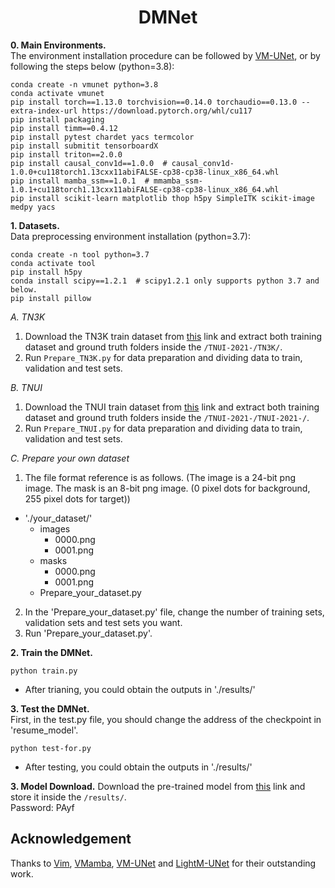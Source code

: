 <div align="center">
<h1>DMNet </h1>
</div>


**0. Main Environments.** </br>
The environment installation procedure can be followed by [VM-UNet](https://github.com/JCruan519/VM-UNet), or by following the steps below (python=3.8):</br>
```
conda create -n vmunet python=3.8
conda activate vmunet
pip install torch==1.13.0 torchvision==0.14.0 torchaudio==0.13.0 --extra-index-url https://download.pytorch.org/whl/cu117
pip install packaging
pip install timm==0.4.12
pip install pytest chardet yacs termcolor
pip install submitit tensorboardX
pip install triton==2.0.0
pip install causal_conv1d==1.0.0  # causal_conv1d-1.0.0+cu118torch1.13cxx11abiFALSE-cp38-cp38-linux_x86_64.whl
pip install mamba_ssm==1.0.1  # mmamba_ssm-1.0.1+cu118torch1.13cxx11abiFALSE-cp38-cp38-linux_x86_64.whl
pip install scikit-learn matplotlib thop h5py SimpleITK scikit-image medpy yacs
```

**1. Datasets.** </br>
Data preprocessing environment installation (python=3.7):
```
conda create -n tool python=3.7
conda activate tool
pip install h5py
conda install scipy==1.2.1  # scipy1.2.1 only supports python 3.7 and below.
pip install pillow
```

*A. TN3K* </br>
1. Download the TN3K train dataset from [this](https://github.com/haifangong/TRFE-Net-for-thyroid-nodule-segmentation/tree/main/picture) link and extract both training dataset and ground truth folders inside the `/TNUI-2021-/TN3K/`. </br>
2. Run `Prepare_TN3K.py` for data preparation and dividing data to train, validation and test sets. </br>

*B. TNUI* </br>
1. Download the TNUI train dataset from [this](https://github.com/zxg3017/TNUI-2021-) link and extract both training dataset and ground truth folders inside the `/TNUI-2021-/TNUI-2021-/`. </br>
2. Run `Prepare_TNUI.py` for data preparation and dividing data to train, validation and test sets. </br>


*C. Prepare your own dataset* </br>
1. The file format reference is as follows. (The image is a 24-bit png image. The mask is an 8-bit png image. (0 pixel dots for background, 255 pixel dots for target))
- './your_dataset/'
  - images
    - 0000.png
    - 0001.png
  - masks
    - 0000.png
    - 0001.png
  - Prepare_your_dataset.py
2. In the 'Prepare_your_dataset.py' file, change the number of training sets, validation sets and test sets you want.</br>
3. Run 'Prepare_your_dataset.py'. </br>

**2. Train the DMNet.**
```
python train.py
```
- After trianing, you could obtain the outputs in './results/' </br>

**3. Test the DMNet.**  
First, in the test.py file, you should change the address of the checkpoint in 'resume_model'.
```
python test-for.py
```
- After testing, you could obtain the outputs in './results/' </br>

**3. Model Download.**
Download the pre-trained model from [this](https://pan.quark.cn/s/7933a79858b8) link and store it inside the `/results/`. </br>
Password: PAyf </br>

## Acknowledgement
Thanks to [Vim](https://github.com/hustvl/Vim), [VMamba](https://github.com/MzeroMiko/VMamba), [VM-UNet](https://github.com/JCruan519/VM-UNet) and [LightM-UNet](https://github.com/MrBlankness/LightM-UNet) for their outstanding work.
